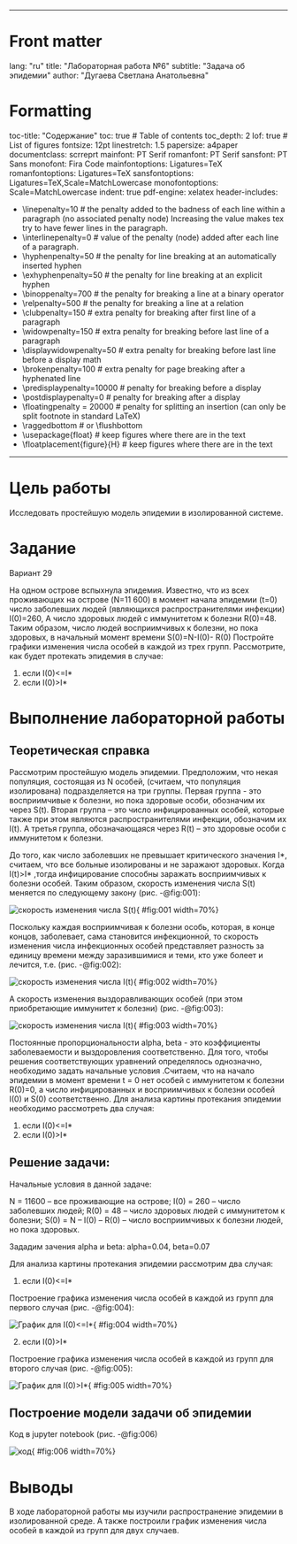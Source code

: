 ﻿
---
# Front matter
lang: "ru"
title: "Лабораторная работа №6"
subtitle: "Задача об эпидемии"
author: "Дугаева Светлана Анатольевна"

# Formatting
toc-title: "Содержание"
toc: true # Table of contents
toc_depth: 2
lof: true # List of figures
fontsize: 12pt
linestretch: 1.5
papersize: a4paper
documentclass: scrreprt
mainfont: PT Serif
romanfont: PT Serif
sansfont: PT Sans
monofont: Fira Code
mainfontoptions: Ligatures=TeX
romanfontoptions: Ligatures=TeX
sansfontoptions: Ligatures=TeX,Scale=MatchLowercase
monofontoptions: Scale=MatchLowercase
indent: true
pdf-engine: xelatex
header-includes:
  - \linepenalty=10 # the penalty added to the badness of each line within a paragraph (no associated penalty node) Increasing the value makes tex try to have fewer lines in the paragraph.
  - \interlinepenalty=0 # value of the penalty (node) added after each line of a paragraph.
  - \hyphenpenalty=50 # the penalty for line breaking at an automatically inserted hyphen
  - \exhyphenpenalty=50 # the penalty for line breaking at an explicit hyphen
  - \binoppenalty=700 # the penalty for breaking a line at a binary operator
  - \relpenalty=500 # the penalty for breaking a line at a relation
  - \clubpenalty=150 # extra penalty for breaking after first line of a paragraph
  - \widowpenalty=150 # extra penalty for breaking before last line of a paragraph
  - \displaywidowpenalty=50 # extra penalty for breaking before last line before a display math
  - \brokenpenalty=100 # extra penalty for page breaking after a hyphenated line
  - \predisplaypenalty=10000 # penalty for breaking before a display
  - \postdisplaypenalty=0 # penalty for breaking after a display
  - \floatingpenalty = 20000 # penalty for splitting an insertion (can only be split footnote in standard LaTeX)
  - \raggedbottom # or \flushbottom
  - \usepackage{float} # keep figures where there are in the text
  - \floatplacement{figure}{H} # keep figures where there are in the text
---

# Цель работы

Исследовать простейшую модель эпидемии в изолированной системе.

# Задание

Вариант 29

На одном острове вспыхнула эпидемия. Известно, что из всех проживающих
на острове (N=11 600) в момент начала эпидемии (t=0) число заболевших людей
(являющихся распространителями инфекции) I(0)=260, А число здоровых людей с
иммунитетом к болезни R(0)=48. Таким образом, число людей восприимчивых к
болезни, но пока здоровых, в начальный момент времени S(0)=N-I(0)- R(0)
Постройте графики изменения числа особей в каждой из трех групп.
Рассмотрите, как будет протекать эпидемия в случае:
1) если I(0)<=I*
2) если I(0)>I*


# Выполнение лабораторной работы

## Теоретическая справка

Рассмотрим простейшую модель эпидемии. Предположим, что некая
популяция, состоящая из N особей, (считаем, что популяция изолирована)
подразделяется на три группы. Первая группа - это восприимчивые к болезни, но
пока здоровые особи, обозначим их через S(t). Вторая группа – это число
инфицированных особей, которые также при этом являются распространителями
инфекции, обозначим их I(t). А третья группа, обозначающаяся через R(t) – это
здоровые особи с иммунитетом к болезни.

До того, как число заболевших не превышает критического значения
I*, считаем, что все больные изолированы и не заражают здоровых. Когда
I(t)>I* ,тогда инфицирование способны заражать восприимчивых к болезни особей.
Таким образом, скорость изменения числа S(t) меняется по следующему
закону (рис. -@fig:001):

![скорость изменения числа S(t)](Images/4.PNG){ #fig:001 width=70%}

Поскольку каждая восприимчивая к болезни особь, которая, в конце концов,
заболевает, сама становится инфекционной, то скорость изменения числа
инфекционных особей представляет разность за единицу времени между
заразившимися и теми, кто уже болеет и лечится, т.е. (рис. -@fig:002):

![скорость изменения числа I(t)](Images/5.PNG){ #fig:002 width=70%}

А скорость изменения выздоравливающих особей (при этом приобретающие
иммунитет к болезни) (рис. -@fig:003):

![скорость изменения числа I(t)](Images/6.PNG){ #fig:003 width=70%}

Постоянные пропорциональности alpha, beta - это коэффициенты заболеваемости
и выздоровления соответственно.
Для того, чтобы решения соответствующих уравнений определялось
однозначно, необходимо задать начальные условия .Считаем, что на начало
эпидемии в момент времени t = 0 нет особей с иммунитетом к болезни R(0)=0, а
число инфицированных и восприимчивых к болезни особей
I(0) и S(0) соответственно. Для анализа картины протекания эпидемии необходимо
рассмотреть два случая: 
1) если I(0)<=I*
2) если I(0)>I*

## Решение задачи:

Начальные условия в данной задаче:

N = 11600 – все проживающие на острове;
I(0) = 260 – число заболевших людей;
R(0) = 48 – число здоровых людей с иммунитетом к болезни;
S(0) = N – I(0) – R(0) – число восприимчивых к болезни людей, но пока здоровых.

Зададим зачения alpha и beta:
alpha=0.04, beta=0.07

Для анализа картины протекания эпидемии рассмотрим два случая:

1. если I(0)<=I*

Построение графика изменения числа особей в каждой из групп для первого случая (рис. -@fig:004):

![График для I(0)<=I*](Images/2.PNG){ #fig:004 width=70%}

2. если I(0)>I*

Построение графика изменения числа особей в каждой из групп для второго случая (рис. -@fig:005):

![График для I(0)>I*](Images/3.PNG){ #fig:005 width=70%}

## Построение модели задачи об эпидемии

Код в jupyter notebook (рис. -@fig:006)

![код](Images/1.PNG){ #fig:006 width=70%}

# Выводы

В ходе лабораторной работы мы изучили распространение эпидемии в изолированной среде. А также построили график изменения числа особей в каждой из групп для двух случаев.
